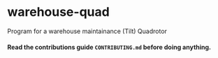 # warehouse-quad
Program for a warehouse maintainance (Tilt) Quadrotor

#### Read the contributions guide `CONTRIBUTING.md` before doing anything.
